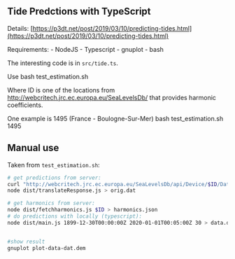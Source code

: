 ## Tide Predctions with TypeScript

Details: [https://p3dt.net/post/2019/03/10/predicting-tides.html](https://p3dt.net/post/2019/03/10/predicting-tides.html)

Requirements:
    - NodeJS
    - Typescript
    - gnuplot
    - bash

The interesting code is in `src/tide.ts`.

Use 
    bash test_estimation.sh <id>

Where ID is one of the locations from http://webcritech.jrc.ec.europa.eu/SeaLevelsDb/ that provides harmonic coefficients.

One example is 1495 (France - Boulogne-Sur-Mer)
    bash test_estimation.sh 1495

## Manual use

Taken from `test_estimation.sh`:

```bash
# get predictions from server:
curl "http://webcritech.jrc.ec.europa.eu/SeaLevelsDb/api/Device/$ID/Data?tMin=2020-01-01%2000%3A00%3A00&tMax=2020-01-30%2000%3A00%3A00&nPts=3000&field=tide" > response.json
node dist/translateResponse.js > orig.dat

# get harmonics from server:
node dist/fetchharmonics.js $ID > harmonics.json
# do predictions with locally (typescript):
node dist/main.js 1899-12-30T00:00:00Z 2020-01-01T00:05:00Z 30 > data.dat


#show result
gnuplot plot-data-dat.dem
```
